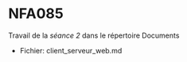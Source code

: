 # NFA085

Travail de la *séance 2* dans le répertoire Documents  
- Fichier: client_serveur_web.md

